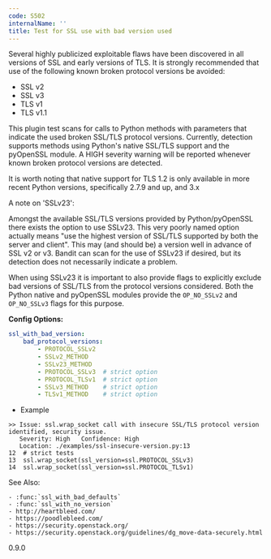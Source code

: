 ```yaml
---
code: S502
internalName: ''
title: Test for SSL use with bad version used
---
```


Several highly publicized exploitable flaws have been discovered in all
versions of SSL and early versions of TLS. It is strongly recommended
that use of the following known broken protocol versions be avoided:

  - SSL v2
  - SSL v3
  - TLS v1
  - TLS v1.1

This plugin test scans for calls to Python methods with parameters that
indicate the used broken SSL/TLS protocol versions. Currently, detection
supports methods using Python's native SSL/TLS support and the pyOpenSSL
module. A HIGH severity warning will be reported whenever known broken
protocol versions are detected.

It is worth noting that native support for TLS 1.2 is only available in
more recent Python versions, specifically 2.7.9 and up, and 3.x

A note on 'SSLv23':

Amongst the available SSL/TLS versions provided by Python/pyOpenSSL
there exists the option to use SSLv23. This very poorly named option
actually means "use the highest version of SSL/TLS supported by both the
server and client". This may (and should be) a version well in advance
of SSL v2 or v3. Bandit can scan for the use of SSLv23 if desired, but
its detection does not necessarily indicate a problem.

When using SSLv23 it is important to also provide flags to explicitly
exclude bad versions of SSL/TLS from the protocol versions considered.
Both the Python native and pyOpenSSL modules provide the `OP_NO_SSLv2`
and `OP_NO_SSLv3` flags for this purpose.

**Config Options:**

```yaml
ssl_with_bad_version:
    bad_protocol_versions:
        - PROTOCOL_SSLv2
        - SSLv2_METHOD
        - SSLv23_METHOD
        - PROTOCOL_SSLv3  # strict option
        - PROTOCOL_TLSv1  # strict option
        - SSLv3_METHOD    # strict option
        - TLSv1_METHOD    # strict option
```

  - Example

<!-- end list -->

```
>> Issue: ssl.wrap_socket call with insecure SSL/TLS protocol version
identified, security issue.
   Severity: High   Confidence: High
   Location: ./examples/ssl-insecure-version.py:13
12  # strict tests
13  ssl.wrap_socket(ssl_version=ssl.PROTOCOL_SSLv3)
14  ssl.wrap_socket(ssl_version=ssl.PROTOCOL_TLSv1)
```

See Also:

    - :func:`ssl_with_bad_defaults`
    - :func:`ssl_with_no_version`
    - http://heartbleed.com/
    - https://poodlebleed.com/
    - https://security.openstack.org/
    - https://security.openstack.org/guidelines/dg_move-data-securely.html

<div class="versionadded">

0.9.0

</div>